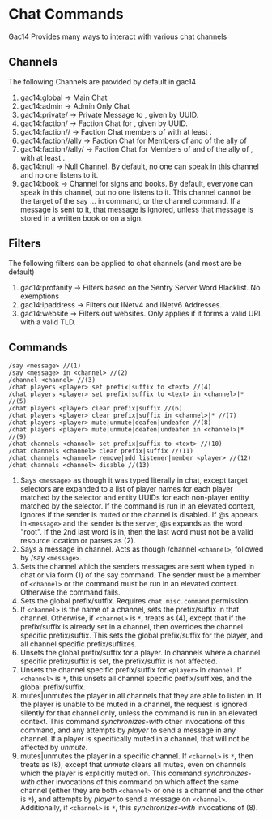 # Chat Commands #

Gac14 Provides many ways to interact with various chat channels

## Channels ##

The following Channels are provided by default in gac14

1. gac14:global -> Main Chat
2. gac14:admin -> Admin Only Chat
3. gac14:private/<user> -> Private Message to <user>, given by UUID.
4. gac14:faction/<faction> -> Faction Chat for <faction>, given by UUID.
5. gac14:faction/<faction>/<role> -> Faction Chat members of <faction> with at least <role>.
6. gac14:faction/<faction>/ally -> Faction Chat for Members of <faction> and of the ally of <faction>
7. gac14:faction/<faction>/ally/<role> -> Faction Chat for Members of <faction> and of the ally of <faction>, with at least <role>.
8. gac14:null -> Null Channel. By default, no one can speak in this channel and no one listens to it.
9. gac14:book -> Channel for signs and books. By default, everyone can speak in this channel, but no one listens to it. This channel cannot be the target of the say ... in command, or the channel command. If a message is sent to it, that message is ignored, unless that message is stored in a written book or on a sign.  

## Filters ##

The following filters can be applied to chat channels (and most are be default)

1. gac14:profanity -> Filters based on the Sentry Server Word Blacklist. No exemptions
2. gac14:ipaddress -> Filters out INetv4 and INetv6 Addresses. 
3. gac14:website -> Filters out websites. Only applies if it forms a valid URL with a valid TLD.

## Commands ##

```
/say <message> //(1)
/say <message> in <channel> //(2)
/channel <channel> //(3)
/chat players <player> set prefix|suffix to <text> //(4)
/chat players <player> set prefix|suffix to <text> in <channel>|* //(5)
/chat players <player> clear prefix|suffix //(6)
/chat players <player> clear prefix|suffix in <channel>|* //(7)
/chat players <player> mute|unmute|deafen|undeafen //(8)
/chat players <player> mute|unmute|deafen|undeafen in <channel>|* //(9)
/chat channels <channel> set prefix|suffix to <text> //(10)
/chat channels <channel> clear prefix|suffix //(11)
/chat channels <channel> remove|add listener|member <player> //(12)
/chat channels <channel> disable //(13)
```

1. Says `<message>` as though it was typed literally in chat, except target selectors are expanded to a list of player names for each player matched by the selector and entity UUIDs for each non-player entity matched by the selector. If the command is run in an elevated context, ignores if the sender is muted or the channel is disabled. If @s appears in `<message>` and the sender is the server, @s expands as the word "root". If the 2nd last word is in, then the last word must not be a valid resource location or parses as (2).
2. Says a message in channel. Acts as though /channel `<channel>`, followed by /say `<message>`.
3. Sets the channel which the senders messages are sent when typed in chat or via form (1) of the say command. The sender must be a member of `<channel>` or the command must be run in an elevated context. Otherwise the command fails. 
4. Sets the global prefix/suffix. Requires `chat.misc.command` permission. 
5. If `<channel>` is the name of a channel, sets the prefix/suffix in that channel. Otherwise, if `<channel>` is `*`, treats as (4), except that if the prefix/suffix is already set in a channel, then overrides the channel specific prefix/suffix. This sets the global prefix/suffix for the player, and all channel specific prefix/suffixes.
6. Unsets the global prefix/suffix for a player. In channels where a channel specific prefix/suffix is set, the prefix/suffix is not affected.
7. Unsets the channel specific prefix/suffix for `<player>` in `channel`. If `<channel>` is `*`, this unsets all channel specific prefix/suffixes, and the global prefix/suffix.
8. mutes|unmutes the player in all channels that they are able to listen in. If the player is unable to be muted in a channel, the request is ignored silently for that channel only, unless the command is run in an elevated context. This command *synchronizes-with* other invocations of this command, and any attempts by *player* to send a message in any channel. If a player is specifically muted in a channel, that will not be affected by  *unmute*. 
9. mutes|unmutes the player in a specific channel. If `<channel>` is `*`, then treats as (8), except that *unmute* clears all mutes, even on channels which the player is explicitly muted on. This command *synchronizes-with* other invocations of this command on which affect the same channel (either they are both `<channel>` or one is a channel and the other is `*`), and attempts by *player* to send a message on `<channel>`. Additionally, if `<channel>` is `*`, this *synchronizes-with* invocations of (8). 